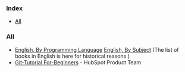 ### Index

* [All](#all)


### All

* [English, By Programming Language](free-programming-books-langs.md)
  [English, By Subject](free-programming-books-subjects.md)
  (The list of books in English is here for historical reasons.)
* [Git-Tutorial For-Beginners](https://product.hubspot.com/blog/git-and-github-tutorial-for-beginners) - HubSpot Product Team 
